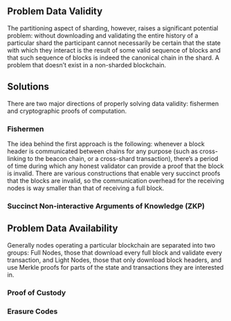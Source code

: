 ## Problem Data Validity
The partitioning aspect of sharding, however, raises a significant potential problem: without downloading and validating the entire history of a particular shard the participant cannot necessarily be certain that the state with which they interact is the result of some valid sequence of blocks and that such sequence of blocks is indeed the canonical chain in the shard. A problem that doesn’t exist in a non-sharded blockchain.

## Solutions
There are two major directions of properly solving data validity: fishermen and cryptographic proofs of computation.

### Fishermen
The idea behind the first approach is the following: whenever a block header is communicated between chains for any purpose (such as cross-linking to the beacon chain, or a cross-shard transaction), there’s a period of time during which any honest validator can provide a proof that the block is invalid. There are various constructions that enable very succinct proofs that the blocks are invalid, so the communication overhead for the receiving nodes is way smaller than that of receiving a full block.

### Succinct Non-interactive Arguments of Knowledge (ZKP)

## Problem Data Availability
Generally nodes operating a particular blockchain are separated into two groups: Full Nodes, those that download every full block and validate every transaction, and Light Nodes, those that only download block headers, and use Merkle proofs for parts of the state and transactions they are interested in.

### Proof of Custody
### Erasure Codes
